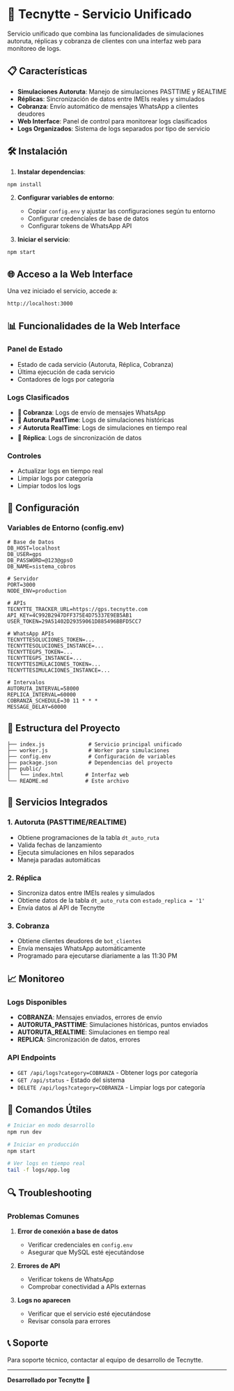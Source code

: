 # 🚀 Tecnytte - Servicio Unificado

Servicio unificado que combina las funcionalidades de simulaciones autoruta, réplicas y cobranza de clientes con una interfaz web para monitoreo de logs.

## 📋 Características

- **Simulaciones Autoruta**: Manejo de simulaciones PASTTIME y REALTIME
- **Réplicas**: Sincronización de datos entre IMEIs reales y simulados
- **Cobranza**: Envío automático de mensajes WhatsApp a clientes deudores
- **Web Interface**: Panel de control para monitorear logs clasificados
- **Logs Organizados**: Sistema de logs separados por tipo de servicio

## 🛠️ Instalación

1. **Instalar dependencias**:
```bash
npm install
```

2. **Configurar variables de entorno**:
   - Copiar `config.env` y ajustar las configuraciones según tu entorno
   - Configurar credenciales de base de datos
   - Configurar tokens de WhatsApp API

3. **Iniciar el servicio**:
```bash
npm start
```

## 🌐 Acceso a la Web Interface

Una vez iniciado el servicio, accede a:
```
http://localhost:3000
```

## 📊 Funcionalidades de la Web Interface

### Panel de Estado
- Estado de cada servicio (Autoruta, Réplica, Cobranza)
- Última ejecución de cada servicio
- Contadores de logs por categoría

### Logs Clasificados
- **💬 Cobranza**: Logs de envío de mensajes WhatsApp
- **🔄 Autoruta PastTime**: Logs de simulaciones históricas
- **⚡ Autoruta RealTime**: Logs de simulaciones en tiempo real
- **🔄 Réplica**: Logs de sincronización de datos

### Controles
- Actualizar logs en tiempo real
- Limpiar logs por categoría
- Limpiar todos los logs

## 🔧 Configuración

### Variables de Entorno (config.env)

```env
# Base de Datos
DB_HOST=localhost
DB_USER=gps
DB_PASSWORD=@123@gpsO
DB_NAME=sistema_cobros

# Servidor
PORT=3000
NODE_ENV=production

# APIs
TECNYTTE_TRACKER_URL=https://gps.tecnytte.com
API_KEY=4C992B2947DFF375E4D75337E9EB5AB1
USER_TOKEN=29A51402D29359061D885496BBFD5CC7

# WhatsApp APIs
TECNYTTESOLUCIONES_TOKEN=...
TECNYTTESOLUCIONES_INSTANCE=...
TECNYTTEGPS_TOKEN=...
TECNYTTEGPS_INSTANCE=...
TECNYTTESIMULACIONES_TOKEN=...
TECNYTTESIMULACIONES_INSTANCE=...

# Intervalos
AUTORUTA_INTERVAL=58000
REPLICA_INTERVAL=60000
COBRANZA_SCHEDULE=30 11 * * *
MESSAGE_DELAY=60000
```

## 📁 Estructura del Proyecto

```
├── index.js              # Servicio principal unificado
├── worker.js             # Worker para simulaciones
├── config.env            # Configuración de variables
├── package.json          # Dependencias del proyecto
├── public/
│   └── index.html       # Interfaz web
└── README.md            # Este archivo
```

## 🔄 Servicios Integrados

### 1. Autoruta (PASTTIME/REALTIME)
- Obtiene programaciones de la tabla `dt_auto_ruta`
- Valida fechas de lanzamiento
- Ejecuta simulaciones en hilos separados
- Maneja paradas automáticas

### 2. Réplica
- Sincroniza datos entre IMEIs reales y simulados
- Obtiene datos de la tabla `dt_auto_ruta` con `estado_replica = '1'`
- Envía datos al API de Tecnytte

### 3. Cobranza
- Obtiene clientes deudores de `bot_clientes`
- Envía mensajes WhatsApp automáticamente
- Programado para ejecutarse diariamente a las 11:30 PM

## 📈 Monitoreo

### Logs Disponibles
- **COBRANZA**: Mensajes enviados, errores de envío
- **AUTORUTA_PASTTIME**: Simulaciones históricas, puntos enviados
- **AUTORUTA_REALTIME**: Simulaciones en tiempo real
- **REPLICA**: Sincronización de datos, errores

### API Endpoints
- `GET /api/logs?category=COBRANZA` - Obtener logs por categoría
- `GET /api/status` - Estado del sistema
- `DELETE /api/logs?category=COBRANZA` - Limpiar logs por categoría

## 🚀 Comandos Útiles

```bash
# Iniciar en modo desarrollo
npm run dev

# Iniciar en producción
npm start

# Ver logs en tiempo real
tail -f logs/app.log
```

## 🔍 Troubleshooting

### Problemas Comunes

1. **Error de conexión a base de datos**
   - Verificar credenciales en `config.env`
   - Asegurar que MySQL esté ejecutándose

2. **Errores de API**
   - Verificar tokens de WhatsApp
   - Comprobar conectividad a APIs externas

3. **Logs no aparecen**
   - Verificar que el servicio esté ejecutándose
   - Revisar consola para errores

## 📞 Soporte

Para soporte técnico, contactar al equipo de desarrollo de Tecnytte.

---

**Desarrollado por Tecnytte** 🚀 